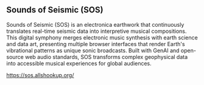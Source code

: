 ## Sounds of Seismic (SOS)

Sounds of Seismic (SOS) is an electronica earthwork that continuously translates real-time seismic data into interpretive musical compositions. This digital symphony merges electronic music synthesis with earth science and data art, presenting multiple browser interfaces that render Earth's vibrational patterns as unique sonic broadcasts. Built with GenAI and open-source web audio standards, SOS transforms complex geophysical data into accessible musical experiences for global audiences. <br>

https://sos.allshookup.org/
